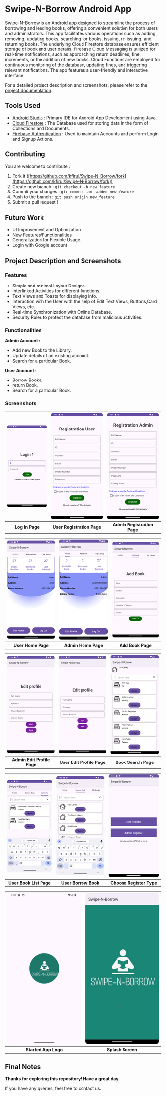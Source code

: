 # Swipe-N-Borrow Android App

Swipe-N-Borrow is an Android app designed to streamline the process of borrowing and lending books, offering a convenient solution for both users and administrators. This app facilitates various operations such as adding, removing, updating books, searching for books, issuing, re-issuing, and returning books. The underlying Cloud Firestore database ensures efficient storage of book and user details. Firebase Cloud Messaging is utilized for real-time notifications, such as approaching return deadlines, fine increments, or the addition of new books. Cloud Functions are employed for continuous monitoring of the database, updating fines, and triggering relevant notifications. The app features a user-friendly and interactive interface.

For a detailed project description and screenshots, please refer to the [project documentation](#project-description-and-screenshots).

## Tools Used

* [Android Studio](https://developer.android.com/studio) : Primary IDE for Android App Development using Java.
* [Cloud Firestore](https://firebase.google.com/products/firestore) : The Database used for storing data in the form of Collections and Documents.
* [Firebase Authentication](https://firebase.google.com/products/auth) : Used to maintain Accounts and perform Login and Signup Actions.

## Contributing
You are welcome to contribute :

1. Fork it ([https://github.com/kfirul/Swipe-N-Borrow/fork](https://github.com/kfirul/Swipe-N-Borrow/fork))
2. Create new branch : `git checkout -b new_feature`
3. Commit your changes : `git commit -am 'Added new_feature'`
4. Push to the branch : `git push origin new_feature`
5. Submit a pull request !

## Future Work
* UI Improvement and Optimization
* New Features/Functionalities
* Generalization for Flexible Usage.
* Login with Google account

## Project Description and Screenshots
### Features
* Simple and minimal Layout Designs.
* Interlinked Activities for different functions.
* Text Views and Toasts for displaying info.
* Interaction with the User with the help of Edit Text Views, Buttons,Card Views, etc.
* Real-time Synchronization with Online Database.
* Security Rules to protect the database from malicious activities.

### Functionalities
**Admin Account :**

* Add new Book to the Library.
* Update details of an existing account.
* Search for a particular Book.

**User Account :**

* Borrow Books.
* return Book.
* Search for a particular Book.

### Screenshots

| ![LoginPage.png](Screenshots/LoginPage.png) | ![UserRegister.png](Screenshots/UserRegister.png) | ![AdminRegister.png](Screenshots/AdminRegister.png) |
|:-------------------------------------------:|:-------------------------------------------------:|:---------------------------------------------------:|
|               **Log In Page**               |            **User Registration Page**             |             **Admin Registration Page**             |

| ![UserHomePage.png](Screenshots/UserHomePage.png) | ![AdminHome.png](Screenshots/AdminHome.png) | ![AdminAddBook.png](Screenshots/AdminAddBook.png) |
|:-------------------------------------------------:|:-------------------------------------------:|:-------------------------------------------------:|
|                **User Home Page**                 |             **Admin Home Page**             |                 **Add Book Page**                 |

| ![AdminEditProfile.png](Screenshots/AdminEditProfile.png) | ![EditProfileUser.png](Screenshots/EditProfileUser.png) | ![BookSearch.png](Screenshots%2FBookSearch.png) |
|:---------------------------------------------------------:|:-------------------------------------------------------:|:-----------------------------------------------:|
|                **Admin Edit Profile Page**                |               **User Edit Profile Page**                |              **Book Search Page**               |

| ![BooksOfUser.png](Screenshots/BooksOfUser.png) | ![BorrowBookPage.png](Screenshots%2FBorrowBookPage.png) | ![ChooseRegisterType.png](Screenshots%2FChooseRegisterType.png) |
|:-----------------------------------------------:|:-------------------------------------------------------:|:---------------------------------------------------------------:|
|             **User Book List Page**             |                  **User Borrow Book**                   |                    **Choose Register Type**                     |

| ![appLogoStarted.png](Screenshots/appLogoStarted.png) | ![SplashScreen.png](Screenshots/SplashScreen.png) |
|:-----------------------------------------------------:|:-------------------------------------------------:|
|                 **Started App Logo**                  |                 **Splash Screen**                 |

## Final Notes
**Thanks for exploring this repository! Have a great day.**

If you have any queries, feel free to contact us.

